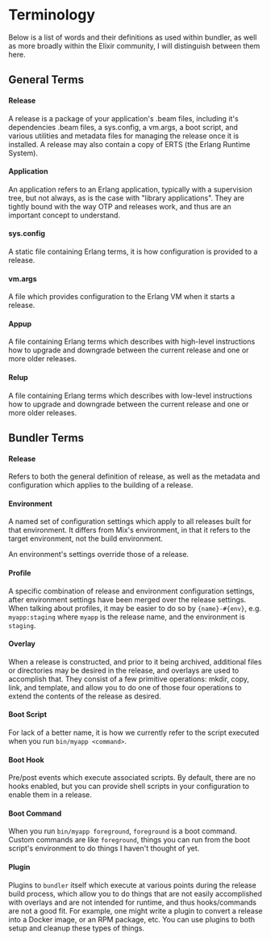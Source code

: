 # Terminology

Below is a list of words and their definitions as used within bundler, as well as more broadly
within the Elixir community, I will distinguish between them here.

## General Terms

#### Release

A release is a package of your application's .beam files, including it's dependencies .beam files,
a sys.config, a vm.args, a boot script, and various utilities and metadata files for managing the
release once it is installed. A release may also contain a copy of ERTS (the Erlang Runtime System).

#### Application

An application refers to an Erlang application, typically with a supervision tree, but not always,
as is the case with "library applications". They are tightly bound with the way OTP and releases work,
and thus are an important concept to understand.

#### sys.config

A static file containing Erlang terms, it is how configuration is provided to a release.

#### vm.args

A file which provides configuration to the Erlang VM when it starts a release.

#### Appup

A file containing Erlang terms which describes with high-level instructions how to upgrade and downgrade
between the current release and one or more older releases.

#### Relup

A file containing Erlang terms which describes with low-level instructions how to upgrade and downgrade
between the current release and one or more older releases.

## Bundler Terms

#### Release

Refers to both the general definition of release, as well as the metadata and configuration which applies
to the building of a release.

#### Environment

A named set of configuration settings which apply to all releases built for that environment. It differs
from Mix's environment, in that it refers to the target environment, not the build environment.

An environment's settings override those of a release.

#### Profile

A specific combination of release and environment configuration settings, after environment settings have
been merged over the release settings. When talking about profiles, it may be easier to do so by `{name}-#{env}`,
e.g. `myapp:staging` where `myapp` is the release name, and the environment is `staging`.

#### Overlay

When a release is constructed, and prior to it being archived, additional files or directories may be desired
in the release, and overlays are used to accomplish that. They consist of a few primitive operations: mkdir, copy,
link, and template, and allow you to do one of those four operations to extend the contents of the release as desired.

#### Boot Script

For lack of a better name, it is how we currently refer to the script executed when you run `bin/myapp <command>`.

#### Boot Hook

Pre/post events which execute associated scripts. By default, there are no hooks enabled, but you can provide
shell scripts in your configuration to enable them in a release.

#### Boot Command

When you run `bin/myapp foreground`, `foreground` is a boot command. Custom commands are like `foreground`,
things you can run from the boot script's environment to do things I haven't thought of yet.

#### Plugin

Plugins to `bundler` itself which execute at various points during the release build process, which allow you
to do things that are not easily accomplished with overlays and are not intended for runtime, and thus hooks/commands
are not a good fit. For example, one might write a plugin to convert a release into a Docker image, or an RPM package,
etc. You can use plugins to both setup and cleanup these types of things.
